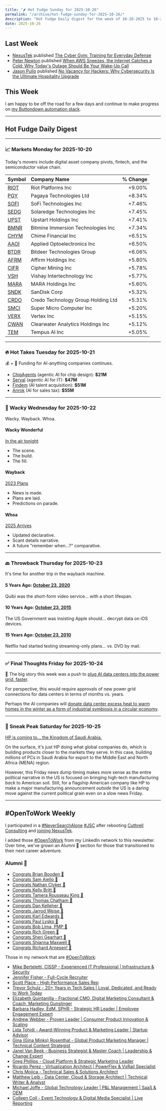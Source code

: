```yaml
---
title: "🌶️ Hot Fudge Sunday for 2025-10-26"
permalink: "/archive/hot-fudge-sunday-for-2025-10-26/"
description: "Hot Fudge Daily digest for the week of 10-20-2025 to 10-25-2025."
date: 2025-10-26
---
```




## Last Week

* [NexusTek](https://www.nexustek.com/insights/cyber-gym-cybersecurity-awareness-training) published [The Cyber Gym: Training for Everyday Defense](https://www.nexustek.com/insights/cyber-gym-cybersecurity-awareness-training)
* [Peter Newton](https://www.nexustek.com/insights/when-aws-sneezes-the-internet-catches-a-cold-why-todays-outage-should-be-your-wake-up-call) published [When AWS Sneezes, the Internet Catches a Cold: Why Today's Outage Should Be Your Wake-Up Call](https://www.nexustek.com/insights/when-aws-sneezes-the-internet-catches-a-cold-why-todays-outage-should-be-your-wake-up-call)
* [Jason Pullo](https://www.nexustek.com/insights/hospitality-cybersecurity-upgrade) published [No Vacancy for Hackers: Why Cybersecurity Is the Ultimate Hospitality Upgrade](https://www.nexustek.com/insights/hospitality-cybersecurity-upgrade)

## This Week

I am happy to be off the road for a few days and continue to make progress on [my Buttondown automation stack](https://github.com/JayCuthrell/buttondown-python-scripts).

---

## Hot Fudge Daily Digest

---
### 📈 Markets Monday for 2025-10-20
Today's movers include digital asset company pivots, fintech, and the semiconductor value chain.

| Symbol | Company Name | % Change |
| :--- | :--- | ---: |
| [RIOT](https://www.google.com/finance/quote/RIOT:NASDAQ) | Riot Platforms Inc | +9.00% |
| [PGY](https://www.google.com/finance/quote/PGY:NASDAQ) | Pagaya Technologies Ltd | +8.34% |
| [SOFI](https://www.google.com/finance/quote/SOFI:NASDAQ) | SoFi Technologies Inc | +7.46% |
| [SEDG](https://www.google.com/finance/quote/SEDG:NASDAQ) | Solaredge Technologies Inc | +7.45% |
| [UPST](https://www.google.com/finance/quote/UPST:NASDAQ) | Upstart Holdings Inc | +7.41% |
| [BMNR](https://www.google.com/finance/quote/BMNR:NASDAQ) | Bitmine Immersion Technologies Inc | +7.34% |
| [CHYM](https://www.google.com/finance/quote/CHYM:NYSE) | Chime Financial Inc | +6.51% |
| [AAOI](https://www.google.com/finance/quote/AAOI:NASDAQ) | Applied Optoelectronics Inc | +6.50% |
| [BTDR](https://www.google.com/finance/quote/BTDR:NASDAQ) | Bitdeer Technologies Group | +6.06% |
| [AFRM](https://www.google.com/finance/quote/AFRM:NASDAQ) | Affirm Holdings Inc | +5.80% |
| [CIFR](https://www.google.com/finance/quote/CIFR:NASDAQ) | Cipher Mining Inc | +5.78% |
| [VSH](https://www.google.com/finance/quote/VSH:NYSE) | Vishay Intertechnology Inc | +5.77% |
| [MARA](https://www.google.com/finance/quote/MARA:NASDAQ) | MARA Holdings Inc | +5.60% |
| [SNDK](https://www.google.com/finance/quote/SNDK:NASDAQ) | SanDisk Corp | +5.32% |
| [CRDO](https://www.google.com/finance/quote/CRDO:NASDAQ) | Credo Technology Group Holding Ltd | +5.31% |
| [SMCI](https://www.google.com/finance/quote/SMCI:NASDAQ) | Super Micro Computer Inc | +5.20% |
| [VERX](https://www.google.com/finance/quote/VERX:NASDAQ) | Vertex Inc | +5.15% |
| [CWAN](https://www.google.com/finance/quote/CWAN:NYSE) | Clearwater Analytics Holdings Inc | +5.12% |
| [TEM](https://www.google.com/finance/quote/TEM:NASDAQ) | Tempus AI Inc | +5.05% |

---

### 🔥 Hot Takes Tuesday for 2025-10-21
💰 + 🤖 Funding for AI-anything companies continues.

* [ChipAgents](https://www.techmeme.com/251021/p22#a251021p22) (agentic AI for chip design): **$21M**
* [Serval](https://www.techmeme.com/251021/p27#a251021p27) (agentic AI for IT): **$47M**
* [Findem](https://www.techmeme.com/251021/p49#a251021p49) (AI talent acquisition): **$51M**
* [Anrok](https://www.techmeme.com/251021/p10#a251021p10) (AI for sales tax): **$55M**

---

### 🤪 Wacky Wednesday for 2025-10-22
Wacky. Wayback. Whoa.

#### Wacky Wonderful

[In the air tonight](https://www.youtube.com/watch?v=HH9MQmMtilU)

* The scene.
* The build.
* The fill.

#### Wayback

[2023 Plans](https://www.techmeme.com/230331/p14#a230331p14)

* News is made.
* Plans are laid.
* Predictions on parade.

#### Whoa

[2025 Arrives](https://www.techmeme.com/251022/p42#a251022p42)

* Updated declarative.
* Scant details narrative.
* A future "remember when...?" comparative.

---

### 🔙 Throwback Thursday for 2025-10-23
It's time for another trip in the wayback machine.

#### 5 Years Ago: [October 23, 2020](https://www.techmeme.com/201022/p32#a201022p32)

Quibi was the short-form video service... with a short lifespan.

#### 10 Years Ago: [October 23, 2015](https://www.techmeme.com/151023/p18#a151023p18)

The US Government was insisting Apple should... decrypt data on iOS devices.

#### 15 Years Ago: [October 23, 2010](https://www.techmeme.com/101023/h2355)

Netflix had started testing streaming-only plans... vs. DVD by mail.

---

### ✅ Final Thoughts Friday for 2025-10-24
🔌 The big story this week was a push to [plug AI data centers into the power grid, faster](https://www.techmeme.com/251023/p53#a251023p53).

For perspective, this would require approvals of new power grid connections for data centers in terms of months vs. years.

Perhaps the AI companies will [donate data center excess heat to warm homes in the winter as a form of industrial symbiosis in a circular economy](https://www.stockholmexergi.se/en/heat-recovery/).

---

### 🔮 Sneak Peak Saturday for 2025-10-25
[HP is coming to... the Kingdom of Saudi Arabia.](https://www.techmeme.com/251024/p7#a251024p7)

On the surface, it's just HP doing what global companies do, which is building products closer to the markets they serve. In this case, building millions of PCs in Saudi Arabia for export to the Middle East and North Africa (MENA) region.

However, this Friday news dump timing makes more sense as the entire political narrative in the US is focused on bringing high-tech manufacturing *back* to American soil. Still, for a flagship American company like HP to make a major manufacturing announcement *outside* the US is a daring move against the current political grain even on a slow news Friday.

---
## #OpenToWork Weekly

I participated in a [#NeverSearchAlone](https://www.youtube.com/watch?v=OH3nzRdwYPA) [#JSC](https://www.phyl.org/jsc) after rebooting [Cuthrell Consulting](https://cuthrell.consulting) and [joining NexusTek](https://cuthrell.consulting/blog/jay-cuthrell-joins-nexustek/).

I added those [#OpenToWork](https://www.linkedin.com/search/results/content/?keywords=%23OpenToWork&origin=FACETED_SEARCH&postedBy=%5B%22first%22%5D&sid=TbC&sortBy=%22date_posted%22) from my LinkedIn network to this newsletter. Over time, we've grown an Alumni 🎉 section for those that transitioned to their next career adventure.

### Alumni 🎉
- [Congrats Brian Booden 🎉](https://www.linkedin.com/posts/qlikluminary_im-happy-to-share-that-im-starting-a-new-activity-7379829478044147713-V2t-/)
- [Congrats Sam Aiello 🎉](https://www.linkedin.com/feed/update/urn:li:activity:7368473092924268545/)
- [Congrats Nathan Clyker 🎉](https://www.linkedin.com/posts/activity-7366138435163607041-zOLE?utm_source=share&utm_medium=member_desktop&rcm=ACoAACk1T7oBu6QkP2p3bHgknv3R55ktER0dzqc)
- [Congrats Kelly Britt 🎉](https://www.linkedin.com/posts/activity-7351735768186306560-_6Ls?utm_source=share&utm_medium=member_desktop&rcm=ACoAACk1T7oBu6QkP2p3bHgknv3R55ktER0dzqc)
- [Congrats Tamera Rousseau King 🎉](https://www.linkedin.com/posts/activity-7343345962272120833-RNuK?utm_source=share&utm_medium=member_desktop&rcm=ACoAACk1T7oBu6QkP2p3bHgknv3R55ktER0dzqc)
- [Congrats Thomas Chatham 🎉](https://www.linkedin.com/in/thomaschatham/)
- [Congrats Dan Kelleher 🎉](https://www.linkedin.com/in/kelleherdan/)
- [Congrats Jarrod Weise 🎉](https://www.linkedin.com/posts/jarrodweise_thechargeahead-electricvehicles-innovation-activity-7325543362621509632-t5Oy?utm_source=share&utm_medium=member_desktop&rcm=ACoAACk1T7oBu6QkP2p3bHgknv3R55ktER0dzqc)
- [Congrats Karl Edwards 🎉](https://www.linkedin.com/posts/edwardskarl_im-happy-to-share-that-im-starting-a-new-activity-7323502970120138752-SLA-?utm_source=share&utm_medium=member_desktop&rcm=ACoAACk1T7oBu6QkP2p3bHgknv3R55ktER0dzqc)
- [Congrats Paul Lysko 🎉](https://www.linkedin.com/posts/paullysko_hellyeah-activity-7315070360708603905-ZDc_?utm_source=share&utm_medium=member_desktop&rcm=ACoAACk1T7oBu6QkP2p3bHgknv3R55ktER0dzqc)
- [Congrats Bob Lima, PMP 🎉](https://www.linkedin.com/posts/limarobert_im-happy-to-share-that-im-starting-a-new-activity-7315167863147769856-Tsk-?utm_source=share&utm_medium=member_desktop&rcm=ACoAACk1T7oBu6QkP2p3bHgknv3R55ktER0dzqc)
- [Congrats Rich Green 🎉](https://www.linkedin.com/posts/rich-green-5304804_im-happy-to-share-that-im-starting-a-new-activity-7312272227184324608-HmZN?utm_source=share&utm_medium=member_desktop&rcm=ACoAACk1T7oBu6QkP2p3bHgknv3R55ktER0dzqc)
- [Congrats Sheri Gearhart 🎉](https://www.linkedin.com/posts/sheri-gearhart_im-happy-to-share-that-im-starting-a-new-activity-7314986352909983745-VKzo?utm_source=share&utm_medium=member_desktop&rcm=ACoAACk1T7oBu6QkP2p3bHgknv3R55ktER0dzqc)
- [Congrats Shianna Maxwell 🎉](https://www.linkedin.com/posts/shiannamaxwell_im-happy-to-share-that-im-starting-a-new-activity-7302404919678902272-FHRz?utm_source=share&utm_medium=member_desktop&rcm=ACoAACk1T7oBu6QkP2p3bHgknv3R55ktER0dzqc)
- [Congrats Richard Arnesen! 🎉](https://www.linkedin.com/posts/richard-arnesen_im-happy-to-share-that-im-starting-a-new-activity-7290099022084616192-QjYm?utm_source=share&utm_medium=member_desktop)

Those in my network that are [#OpenToWork](https://www.linkedin.com/search/results/content/?keywords=%23OpenToWork&origin=FACETED_SEARCH&postedBy=%5B%22first%22%5D&sid=TbC&sortBy=%22date_posted%22):

- [Mike Berteletti, CISSP - Experienced IT Professional | Infrastructure & Security](https://www.linkedin.com/in/mike-berteletti-cissp/)
- [Jennifer Fisher - Full-Cycle Recruiter](https://www.linkedin.com/in/jenniferlfisher/)
- [Scott Place - High Performance Sales Rep](https://www.linkedin.com/in/scottplace/)
- [Trevor Schulz - 20+ Years in Tech Sales | Loyal, Dedicated, and Ready to Work Today](https://www.linkedin.com/in/trevorschulz/)
- [Elizabeth Quintanilla - Fractional CMO, Digital Marketing Consultant & Coach, Marketing Gunslinger](https://www.linkedin.com/in/elizabethquintanilla/)
- [Barbara Hadley, EdM, SPHR - Strategic HR Leader | Employee Engagement Expert](https://www.linkedin.com/in/barbarahadleyhrleader/)
- [Andrew Webber - Proven Leader | Consumer Product Innovation & Scaling](https://www.linkedin.com/in/andrewwebber/)
- [Lida Tohidi - Award-Winning Product & Marketing Leader | Startup Advisor](https://www.linkedin.com/in/lidatohidi/)
- [Gina (Gina Minks) Rosenthal - Global Product Marketing Manager | Technical Content Strategist](https://www.linkedin.com/in/gminks/)
- [Janel Van Beek - Business Strategist & Master Coach | Leadership & Change Expert](https://www.linkedin.com/in/janellanzadbafrancievanwirkus220/)
- [Greg Phillips - Cloud Platform & Strategic Marketing Leader](https://www.linkedin.com/in/gregaphillips/)
- [Ricardo Perez - Virtualization Architect | PowerFlex & VxRail Specialist](https://www.linkedin.com/in/ricardo-perez-atx)
- [Chris Mojica - Technical Sales & Solutions Architect](https://www.linkedin.com/in/pcmojica/)
- [Matthew Leib - Data Center, Cloud & Storage Architect | Technical Writer & Analyst](https://www.linkedin.com/in/matthewleib/)
- [Michael Joffe - Global Technology Leader | P&L Management | SaaS & OEM](https://www.linkedin.com/in/joffemichael/)
- [Colleen Coll - Event Technology & Digital Media Specialist | Live Reporting](https://www.linkedin.com/in/colleen-coll-b971505/)